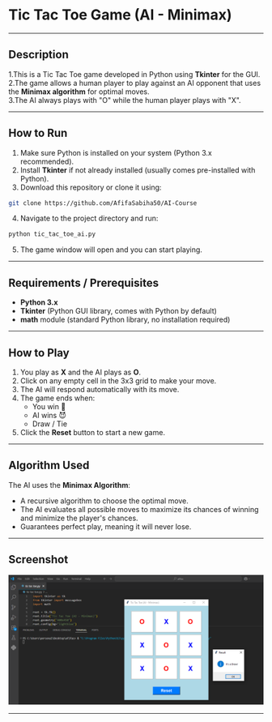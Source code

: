 #  Tic Tac Toe Game (AI - Minimax)

---

 ##  Description
 
 1.This is a Tic Tac Toe game developed in Python using **Tkinter** for the GUI.  
 2.The game allows a human player to play against an AI opponent that uses the **Minimax algorithm** for optimal moves.  
 3.The AI always plays with "O" while the human player plays with "X".

---

 ##  How to Run
 
 1. Make sure Python is installed on your system (Python 3.x recommended).  
 2. Install **Tkinter** if not already installed (usually comes pre-installed with Python).  
 3. Download this repository or clone it using:
 ```bash
 git clone https://github.com/AfifaSabiha50/AI-Course
 ```
 4. Navigate to the project directory and run:
 ```bash
 python tic_tac_toe_ai.py
 ```
 5. The game window will open and you can start playing.

---

 ##  Requirements / Prerequisites
 
 - **Python 3.x**  
 - **Tkinter** (Python GUI library, comes with Python by default)  
 - **math** module (standard Python library, no installation required)  

---

 ##  How to Play
 
 1. You play as **X** and the AI plays as **O**.  
 2. Click on any empty cell in the 3x3 grid to make your move.  
 3. The AI will respond automatically with its move.  
 4. The game ends when:  
    - You win 🎉  
    - AI wins 😈  
    - Draw / Tie  
 5. Click the **Reset** button to start a new game.

---

 ##  Algorithm Used
 
 The AI uses the **Minimax Algorithm**:  
 - A recursive algorithm to choose the optimal move.  
 - The AI evaluates all possible moves to maximize its chances of winning and minimize the player's chances.  
 - Guarantees perfect play, meaning it will never lose.

---

 ##  Screenshot
 
 ![Tic Tac Toe](Screenshot/tic-tac-toe.png)

---

 
